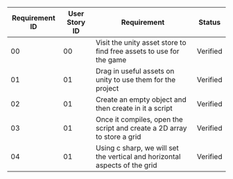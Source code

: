 Requirement ID| User Story ID | Requirement|Status
--------------|---------------|------------|------
00 | 00 | Visit the unity asset store to find free assets to use for the game | Verified
01 | 01 | Drag in useful assets on unity to use them for the project | Verified
02 | 01 | Create an empty object and then create in it a script | Verified
03 | 01 | Once it compiles, open the script and create a 2D array to store a grid | Verified
04 | 01 |  Using c sharp, we will set the vertical and horizontal aspects of the grid | Verified 	                  